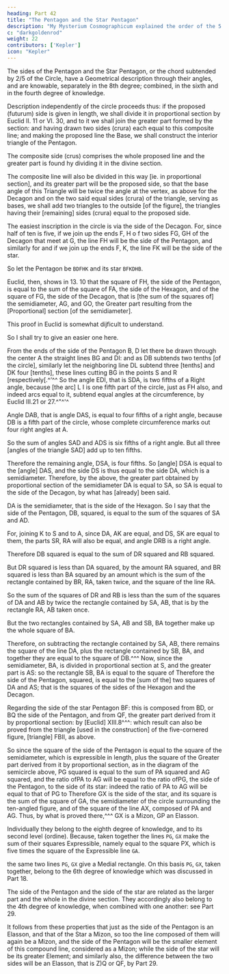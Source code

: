 ```yaml
---
heading: Part 42
title: "The Pentagon and the Star Pentagon"
description: "My Mysterium Cosmographicum explained the order of the 5 solids in the world"
c: "darkgoldenrod"
weight: 22
contributors: ['Kepler']
icon: "Kepler"
---
```




The sides of the Pentagon and the Star Pentagon, or the chord subtended by 2/5 of the Circle, have a Geometrical description through their angles, and are knowable, separately in the 8th degree;
combined, in the sixth and in the fourth degree of knowledge.

Description independently of the circle proceeds thus: if the proposed (futurum) side is given in length, we shall divide it in proportional section by Euclid II. 11 or VI. 30, and to it we shall join the greater part formed by the section: and having drawn two sides (crura) each equal to this composite line; and making the proposed line the Base, we shall construct the interior triangle of the Pentagon.

The composite side (crus) comprises the whole proposed line and the greater part is found hy dividing it in the divine section. 

The composite line will also be divided in this way [ie. in proportional section], and its greater part will be the proposed side, so that the base angle of this Triangle will be twice the angle at the vertex, as above for the Decagon and on the two said equal sides (crura) of the triangle, serving as bases, we shall add two triangles to the outside [of the figure], the triangles having their [remaining] sides (crura) equal to the proposed side.

The easiest inscription in the circle is via the side of the Decagon. For, since half of ten is five, if we join up the ends F, H o f two sides FG, GH of the Decagon that meet at G, the line FH will be the side of the Pentagon, and similarly for
and if we join up the ends F, K, the line FK will be the side of the star.

So let the Pentagon be `BDFHK` and its star `BFKDHB`.

Euclid, then, shows in 13. 10 that the square of FH, the side of the Pentagon, is equal to the sum of the square of FA, the side of the Hexagon, and of the square of FG, the side of the Decagon, that is [the sum of the squares of] the
semidiameter, AG, and GO, the Greater part resulting from the [Proportional]
section [of the semidiameter].

This proof in Euclid is somewhat dijficult to understand.

So I shall try to give an easier one here.

From the ends of the side of the Pentagon B, D let there be drawn through the center A the straight lines BG and DI: and as
DB subtends two tenths [of the circle], similarly let the neighboring line DL subtend three [tenths] and
DK four [tenths], these lines cutting BG in the points S and R [respectively[.^’^^ So the angle EDI, that
is SDA, is two fifths of a Right angle, because [the arc] L I is one fifth part of the circle, just as FH
also, and indeed arcs equal to it, subtend equal angles at the circumference, by Euclid III.21 or 27.^"^'^

Angle DAB, that is angle DAS, is equal to four fifths of a right angle, because DB is a fifth part of the circle, whose complete circumference marks out four right angles at A. 

So the sum of angles SAD and ADS is six fifths of a right angle. But all three [angles of the triangle SAD] add up to ten fifths. 

Therefore the remaining angle, DSA, is four fifths. So [angle] DSA is equal to the [angle] DAS,
and the side DS is thus equal to the side DA, which is a semidiameter. Therefore, by the above, the greater part obtained by proportional section of the semidiameter DA is equal to SA, so SA is equal to the side of the Decagon, by what
has [already] been said.

DA is the semidiameter, that is the side of the Hexagon. So I say that the side of the Pentagon, DB, squared, is equal to the sum of the squares of SA and AD.

For, joining K to S and to A, since DA, AK are equal, and DS, SK are equal to them, the parts SR, RA will also be equal, and angle DRB is a right angle.

Therefore DB squared is equal to the sum of DR squared and RB squared.

But DR squared is less than DA squared, by the amount RA squared, and BR squared is less than BA squared by an amount which is the sum of the rectangle contained by BR, RA, taken twice, and the square of
the line RA.

So the sum of the squares of DR and RB is less than the sum of the squares of DA and AB by twice the rectangle contained by SA, AB, that is by the rectangle RA, AB taken once. 

But the two rectangles contained by SA, AB and SB, BA together make up the whole square of BA.

Therefore, on subtracting the rectangle contained by SA, AB, there remains the square of the line DA, plus the rectangle contained by SB, BA, and together they are equal to the square of DB.^^^ Now, since the semidiameter, BA, is divided in proportional section at S, and the greater part is AS: so the rectangle SB, BA is equal to the square of
Therefore the side of the Pentagon, squared, is equal to the [sum of the] two squares of DA and AS; that is the squares of the sides of the Hexagon and the Decagon.

Regarding the side of the star Pentagon BF: this is composed from BD, or BQ the side of the Pentagon, and from QF, the greater part derived from it by proportional section: by [Euclid] XIII.8^^^: which result can also be proved from the triangle [used in the construction] of the five-cornered figure, [triangle] FBII, as above.

So since the square of the side of the Pentagon is equal to the square of the semidiameter, which is expressible in length, plus the square of the Greater part derived from it by proportional section, as in the diagram of the semicircle above, PG squared is equal to the sum of PA squared and AG squared, and the ratio ofPA to AG will be equal to the ratio ofPG, the side of the Pentagon, to the side of its star: indeed the ratio of PA to AG will be equal to that of PG
to 
Therefore GX is the side of the star, and its square is the sum of the square of GA, the semidiameter of the circle surrounding the ten-angled figure, and of the square of the line AX, composed of PA and AG. Thus, by what is
proved there,^^^ GX is a Mizon, GP an Elasson.

Individually they belong to the eighth degree of knowledge, and to its second level (ordine). Because, taken together the lines `PG`, `GX` make the sum of their squares Expressible, namely equal to the square PX, which is five times the square of the Expressible line `GA`. 

the same two lines `PG`, `GX` give a Medial rectangle. On this basis `PG`, `GX`, taken together, belong to the 6th degree of knowledge which was discussed in Part 18. 

The side of the Pentagon and the side of the star are related as the larger part and the whole in the divine section. They accordingly also belong to the 4th degree of knowledge, when combined with one another: see Part 29. 

It follows from these properties that just as the side of the Pentagon is an Elasson, and that of the Star a Mizon, so too the line composed of them will again be a Mizon, and the side of the Pentagon will be the smaller element of this compound line, considered as a Mizon; while the side of the star will be its greater Element; and similarly also, the difference between the two sides will be an Elasson, that is Z)Q or QF, by Part 29.
